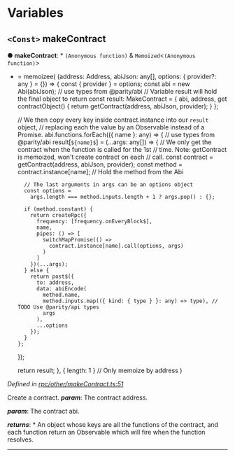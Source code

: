 

# Variables

<a id="makecontract"></a>

## `<Const>` makeContract

**● makeContract**: * `(Anonymous function)` & `Memoized`<`(Anonymous function)`>
* =  memoizee(
  (address: Address, abiJson: any[], options: { provider?: any } = {}) => {
    const { provider } = options;
    const abi = new Abi(abiJson); // use types from @parity/abi
    // Variable result will hold the final object to return
    const result: MakeContract = {
      abi,
      address,
      get contractObject() {
        return getContract(address, abiJson, provider);
      }
    };

    // We then copy every key inside contract.instance into our `result` object,
    // replacing each the value by an Observable instead of a Promise.
    abi.functions.forEach(({ name }: any) => {
      // use types from @parity/abi
      result[`${name}$`] = (...args: any[]) => {
        // We only get the contract when the function is called for the 1st
        // time. Note: getContract is memoized, won't create contract on each
        // call.
        const contract = getContract(address, abiJson, provider);
        const method = contract.instance[name]; // Hold the method from the Abi

        // The last arguments in args can be an options object
        const options =
          args.length === method.inputs.length + 1 ? args.pop() : {};

        if (method.constant) {
          return createRpc({
            frequency: [frequency.onEveryBlock$],
            name,
            pipes: () => [
              switchMapPromise(() =>
                contract.instance[name].call(options, args)
              )
            ]
          })(...args);
        } else {
          return post$({
            to: address,
            data: abiEncode(
              method.name,
              method.inputs.map(({ kind: { type } }: any) => type), // TODO Use @parity/api types
              args
            ),
            ...options
          });
        }
      };
    });

    return result;
  },
  { length: 1 } // Only memoize by address
)

*Defined in [rpc/other/makeContract.ts:51](https://github.com/paritytech/js-libs/blob/b4404e2/packages/light.js/src/rpc/other/makeContract.ts#L51)*

Create a contract.
*__param__*: The contract address.

*__param__*: The contract abi.

*__returns__*: *   An object whose keys are all the functions of the contract, and each function return an Observable which will fire when the function resolves.

___

